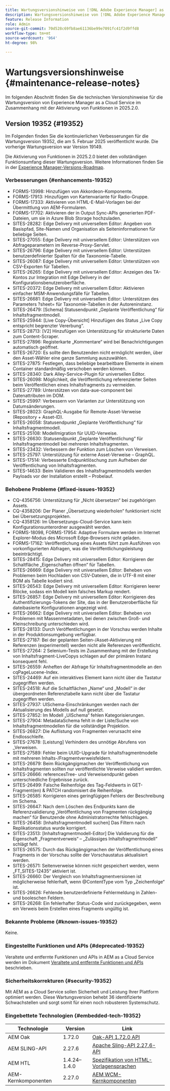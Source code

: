 ```yaml
---
title: Wartungsversionshinweise von [!DNL Adobe Experience Manager] as a Cloud Service in Verbindung mit der Aktivierung von Funktionen in 2025.2.0.
description: Wartungsversionshinweise von [!DNL Adobe Experience Manager] as a Cloud Service in Verbindung mit der Aktivierung von Funktionen in 2025.2.0.
feature: Release Information
role: Admin
source-git-commit: 70d528c69fb8ae61136be99e7091fc41f2d9ffd8
workflow-type: tm+mt
source-wordcount: '964'
ht-degree: 98%

---
```


# Wartungsversionshinweise {#maintenance-release-notes}

Im folgenden Abschnitt finden Sie die technischen Versionshinweise für die Wartungsversion von Experience Manager as a Cloud Service im Zusammenhang mit der Aktivierung von Funktionen in 2025.2.0.

## Version 19352 {#19352}

Im Folgenden finden Sie die kontinuierlichen Verbesserungen für die Wartungsversion 19352, die am 5. Februar 2025 veröffentlicht wurde. Die vorherige Wartungsversion war Version 19149.

Die Aktivierung von Funktionen in 2025.2.0 bietet den vollständigen Funktionsumfang dieser Wartungsversion. Weitere Informationen finden Sie in der [Experience Manager-Versions-Roadmap](https://experienceleague.adobe.com/de/docs/experience-manager-release-information/aem-release-updates/update-releases-roadmap).

### Verbesserungen {#enhancements-19352}

* FORMS-13998: Hinzufügen von Akkordeon-Komponente.
* FORMS-17913: Hinzufügen von Kartenvariante für Radio-Gruppe.
* FORMS-17333: Aktivieren von HTML-E-Mail-Vorlagen bei der Übermittlung von AEM-Formularen.
* FORMS-17702: Aktivieren der in Output Sync-APIs generierten PDF-Dateien, um sie in Azure Blob Storage hochzuladen.
* SITES-28282: Edge Delivery mit universellem Editor: Angeben von Basispfad, Site-Namen und Organisation als Seiteninformationen für beliebige Seiten.
* SITES-27055: Edge Delivery mit universellem Editor: Unterstützen von Abfrageparametern im Reverse-Proxy-Servlet.
* SITES-26796: Edge Delivery mit universellem Editor: Unterstützen benutzerdefinierter Spalten für die Taxonomie-Tabelle.
* SITES-26087: Edge Delivery mit universellem Editor: Unterstützen von CSV-Exporten für Tabellen.
* SITES-26265: Edge Delivery mit universellem Editor: Anzeigen des TA-Kontos zur Integration mit Edge Delivery in der Konfigurationsbenutzeroberfläche.
* SITES-20372: Edge Delivery mit universellem Editor: Aktivieren einfacher MSM-Anwendungsfälle für Tabellen.
* SITES-26681: Edge Delivery mit universellem Editor: Unterstützen des Parameters ?sheet= für Taxonomie-Tabellen in der Autoreninstanz.
* SITES-26479: [Schema] Statusendpunkt „Geplante Veröffentlichung“ für Inhaltsfragmentmodell.
* SITES-25944: [Live Copy-Übersicht] Hinzufügen des Status „Live Copy entspricht begrenzter Vererbung“.
* SITES-28713: [V2] Hinzufügen von Unterstützung für strukturierte Daten zum Content-Scraper.
* SITES-27896: Registerkarte „Kommentare“ wird bei Benachrichtigungen automatisch geöffnet.
* SITES-26720: Es sollte den Benutzenden nicht ermöglicht werden, über den Asset-Wähler eine ganze Sammlung auszuwählen.
* SITES-27875: Festlegen, dass beliebige bearbeitbare Elemente in einem Container standardmäßig verschoben werden können.
* SITES-28340: Dark Alley-Service-Plugin für universellen Editor.
* SITES-26098: Möglichkeit, die Veröffentlichung referenzierter Seiten beim Veröffentlichen eines Inhaltsfragments zu vermeiden.
* SITES-27789: Unterstützen von data-aue-component bei Datenattributen im DOM.
* SITES-25997: Verbessern von Varianten zur Unterstützung von Datumsänderungen.
* SITES-28023: GraphQL-Ausgabe für Remote-Asset-Verweise (Repository + Asset-ID).
* SITES-26058: Statusendpunkt „Geplante Veröffentlichung“ für Inhaltsfragmentmodell.
* SITES-25108: Modellmigration für UUID-Verweise.
* SITES-26630: Statusendpunkt „Geplante Veröffentlichung“ für Inhaltsfragmentmodell bei mehreren Inhaltsfragmenten.
* SITES-23432: Verbessern der Funktion zum Löschen von Verweisen.
* SITES-25797: Unterstützung für externe Asset-Verweise – GraphQL.
* SITES-17514: Verbesserte Endpunktlöschung zum Aufheben der Veröffentlichung von Inhaltsfragmenten.
* SITES-14633: Beim Validieren des Inhaltsfragmentmodells werden Payloads vor der Installation erstellt – Probelauf.

### Behobene Probleme {#fixed-issues-19352}

* CQ-4356756: Unterstützung für „Nicht übersetzen“ bei zugehörigen Assets.
* CQ-4358206: Der Planer „Übersetzung wiederholen“ funktioniert nicht bei Übersetzungsprojekten.
* CQ-4358126: Im Übersetzungs-Cloud-Service kann kein Konfigurationsunterordner ausgewählt werden.
* FORMS-18098, FORMS-17954: Adaptive Formulare werden im Internet Explorer-Modus des Microsoft Edge-Browsers nicht geladen.
* FORMS-17162: Veröffentlichung eines Assets führt zum Ausführen von vorkonfigurierten Abfragen, was die Veröffentlichungsleistung beeinträchtigt.
* SITES-28415: Edge Delivery mit universellem Editor: Korrigieren der Schaltfläche „Eigenschaften öffnen“ für Tabellen.
* SITES-26669: Edge Delivery mit universellem Editor: Beheben von Problemen beim Hochladen von CSV-Dateien, die in UTF-8 mit einer BOM als Tabelle kodiert sind.
* SITES-26543: Edge Delivery mit universellem Editor: Korrigieren leerer Blöcke, sodass ein Modell kein falsches Markup rendert.
* SITES-26857: Edge Delivery mit universellem Editor: Korrigieren des Authentifizierungs-Tokens der Site, das in der Benutzeroberfläche für dateibasierte Konfigurationen angezeigt wird.
* SITES-26662: Edge Delivery mit universellem Editor: Beheben von Problemen mit Massenmetadaten, bei denen zwischen Groß- und Kleinschreibung unterschieden wird.
* SITES-28133: Durch Veröffentlichungen in der Vorschau werden Inhalte in der Produktionsumgebung verfügbar.
* SITES-27187: Bei der geplanten Seiten-/Asset-Aktivierung mit Referenzen (experimentell) werden nicht alle Referenzen veröffentlicht.
* SITES-27264: 2 Selenium-Tests im Zusammenhang mit der Erstellung von Inhaltsfragment-LiveCopys schlagen auf der primären Instanz konsequent fehl.
* SITES-26559: Anheften der Abfrage für Inhaltsfragmentmodelle an den cqPageLucene-Index.
* SITES-24469: Auf ein interaktives Element kann nicht über die Tastatur zugegriffen werden.
* SITES-24518: Auf die Schaltflächen „Name“ und „Modell“ in der übergeordneten Referenztabelle kann nicht über die Tastatur zugegriffen werden.
* SITES-27937: UISchema-Einschränkungen werden nach der Aktualisierung des Modells auf null gesetzt.
* SITES-27852: Im Modell „UISchema“ fehlen Kategorisierungen.
* SITES-27904: MetadataSchema fehlt in der Liste/Suche von Inhaltsfragmentmodellen für die vollständige Projektion.
* SITES-26827: Die Auflistung von Fragmenten verursacht eine Endlosschleife.
* SITES-27678: [Leistung] Verhindern des unnötige Abrufens von _Verweisen.
* SITES-27589: Fehler beim UUID-Upgrade für Inhaltsfragmentmodelle mit mehreren Inhalts-/Fragmentverweisfeldern.
* SITES-26679: Beim Rückgängigmachen der Veröffentlichung von Inhaltsfragmenten sollten nur veröffentlichte Verweise validiert werden.
* SITES-26666: referencesTree- und Verweisendpunkt geben unterschiedliche Ergebnisse zurück.
* SITES-26499: Falsche Reihenfolge des Tag-Feldwerts in GET-Fragment(en) &amp; PATCH randomisiert die Reihenfolge.
* SITES-26585: Korrigieren eines geringfügigen Fehlers der Beschreibung im Schema.
* SITES-26647: Nach dem Löschen des Endpunkts kann die Referenzvalidierung „Veröffentlichung von Fragmenten rückgängig machen“ für Benutzende ohne Administratorrechte fehlschlagen.
* SITES-26458: [Inhaltsfragmentmodell suchen] Das Filtern nach Replikationsstatus wurde korrigiert.
* SITES-23513: [Inhaltsfragmentmodell-Editor] Die Validierung für die Eigenschaft „Fragmentverweis“ – „Zulässiges Inhaltsfragmentmodell“ schlägt fehl.
* SITES-26575: Durch das Rückgängigmachen der Veröffentlichung eines Fragments in der Vorschau sollte der Vorschaustatus aktualisiert werden.
* SITES-26571: Seitenverweise können nicht gespeichert werden, wenn „FT_SITES-12435“ aktiviert ist.
* SITES-26660: Der Vergleich von Inhaltsfragmentversionen ist möglicherweise fehlerhaft, wenn @ContentType vom Typ „Zeichenfolge“ ist.
* SITES-26626: Fehlende benutzerdefinierte Fehlermeldung in Zahlen- und booleschen Feldern.
* SITES-26268: Ein fehlerhafter Status-Code wird zurückgegeben, wenn ein Verweis beim Erstellen eines Fragments ungültig ist.

### Bekannte Probleme {#known-issues-19352}

Keine.

### Eingestellte Funktionen und APIs {#deprecated-19352}

Veraltete und entfernte Funktionen und APIs in AEM as a Cloud Service werden im Dokument [Veraltete und entfernte Funktionen und APIs](/help/release-notes/deprecated-removed-features.md) beschrieben.

### Sicherheitskorrekturen {#security-19352}

Mit AEM as a Cloud Service sollen Sicherheit und Leistung Ihrer Plattform optimiert werden. Diese Wartungsversion behebt 36 identifizierte Schwachstellen und sorgt somit für einen noch robusteren Systemschutz.

### Eingebettete Technologien {#embedded-tech-19352}

| Technologie | Version | Link |
|---|---|---|
| AEM Oak | 1.72.0 | [Oak-API 1.72.0 API](https://www.javadoc.io/doc/org.apache.jackrabbit/oak-api/1.72.0/index.html) |
| AEM SLING-API | 2.27.6 | [Apache Sling-API 2.27.6-API](https://www.javadoc.io/doc/org.apache.sling/org.apache.sling.api/latest/index.html) |
| AEM HTL | 1.4.24–1.4.0 | [Spezifikation von HTML-Vorlagensprachen](https://github.com/adobe/htl-spec) |
| AEM-Kernkomponenten | 2.27.0 | [AEM WCM-Kernkomponenten](https://github.com/adobe/aem-core-wcm-components) |
